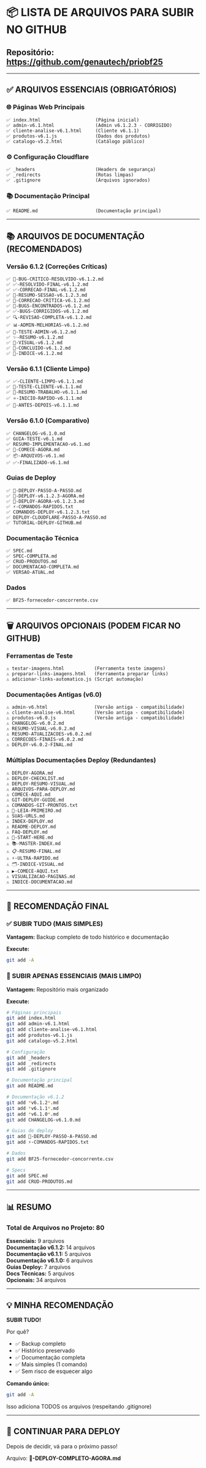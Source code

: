 # 📦 LISTA DE ARQUIVOS PARA SUBIR NO GITHUB

## Repositório: https://github.com/genautech/priobf25

---

## ✅ ARQUIVOS ESSENCIAIS (OBRIGATÓRIOS)

### 🌐 Páginas Web Principais

```
✅ index.html                    (Página inicial)
✅ admin-v6.1.html               (Admin v6.1.2.3 - CORRIGIDO)
✅ cliente-analise-v6.1.html     (Cliente v6.1.1)
✅ produtos-v6.1.js              (Dados dos produtos)
✅ catalogo-v5.2.html            (Catálogo público)
```

### ⚙️ Configuração Cloudflare

```
✅ _headers                      (Headers de segurança)
✅ _redirects                    (Rotas limpas)
✅ .gitignore                    (Arquivos ignorados)
```

### 📚 Documentação Principal

```
✅ README.md                     (Documentação principal)
```

---

## 📚 ARQUIVOS DE DOCUMENTAÇÃO (RECOMENDADOS)

### Versão 6.1.2 (Correções Críticas)

```
✅ 🚨-BUG-CRITICO-RESOLVIDO-v6.1.2.md
✅ ✅-RESOLVIDO-FINAL-v6.1.2.md
✅ ✅-CORRECAO-FINAL-v6.1.2.md
✅ 📝-RESUMO-SESSAO-v6.1.2.3.md
✅ 🚨-CORRECAO-CRITICA-v6.1.2.md
✅ 🐛-BUGS-ENCONTRADOS-v6.1.2.md
✅ ✅-BUGS-CORRIGIDOS-v6.1.2.md
✅ 🔍-REVISAO-COMPLETA-v6.1.2.md
✅ 📊-ADMIN-MELHORIAS-v6.1.2.md
✅ 🧪-TESTE-ADMIN-v6.1.2.md
✅ ✨-RESUMO-v6.1.2.md
✅ 🎨-VISUAL-v6.1.2.md
✅ 🎉-CONCLUIDO-v6.1.2.md
✅ 📑-INDICE-v6.1.2.md
```

### Versão 6.1.1 (Cliente Limpo)

```
✅ ✅-CLIENTE-LIMPO-v6.1.1.md
✅ 🧪-TESTE-CLIENTE-v6.1.1.md
✅ 🎯-RESUMO-TRABALHO-v6.1.1.md
✅ ⭐-INICIO-RAPIDO-v6.1.1.md
✅ 📸-ANTES-DEPOIS-v6.1.1.md
```

### Versão 6.1.0 (Comparativo)

```
✅ CHANGELOG-v6.1.0.md
✅ GUIA-TESTE-v6.1.md
✅ RESUMO-IMPLEMENTACAO-v6.1.md
✅ 🚀-COMECE-AGORA.md
✅ 📦-ARQUIVOS-v6.1.md
✅ ✅-FINALIZADO-v6.1.md
```

### Guias de Deploy

```
✅ 🚀-DEPLOY-PASSO-A-PASSO.md
✅ 🚀-DEPLOY-v6.1.2.3-AGORA.md
✅ 🎯-DEPLOY-AGORA-v6.1.2.3.md
✅ ⚡-COMANDOS-RAPIDOS.txt
✅ COMANDOS-DEPLOY-v6.1.2.3.txt
✅ DEPLOY-CLOUDFLARE-PASSO-A-PASSO.md
✅ TUTORIAL-DEPLOY-GITHUB.md
```

### Documentação Técnica

```
✅ SPEC.md
✅ SPEC-COMPLETA.md
✅ CRUD-PRODUTOS.md
✅ DOCUMENTACAO-COMPLETA.md
✅ VERSAO-ATUAL.md
```

### Dados

```
✅ BF25-fornecedor-concorrente.csv
```

---

## 🗑️ ARQUIVOS OPCIONAIS (PODEM FICAR NO GITHUB)

### Ferramentas de Teste

```
⚠️ testar-imagens.html           (Ferramenta teste imagens)
⚠️ preparar-links-imagens.html   (Ferramenta preparar links)
⚠️ adicionar-links-automatico.js (Script automação)
```

### Documentações Antigas (v6.0)

```
⚠️ admin-v6.html                 (Versão antiga - compatibilidade)
⚠️ cliente-analise-v6.html       (Versão antiga - compatibilidade)
⚠️ produtos-v6.0.js              (Versão antiga - compatibilidade)
⚠️ CHANGELOG-v6.0.2.md
⚠️ RESUMO-VISUAL-v6.0.2.md
⚠️ RESUMO-ATUALIZACOES-v6.0.2.md
⚠️ CORRECOES-FINAIS-v6.0.2.md
⚠️ DEPLOY-v6.0.2-FINAL.md
```

### Múltiplas Documentações Deploy (Redundantes)

```
⚠️ DEPLOY-AGORA.md
⚠️ DEPLOY-CHECKLIST.md
⚠️ DEPLOY-RESUMO-VISUAL.md
⚠️ ARQUIVOS-PARA-DEPLOY.md
⚠️ COMECE-AQUI.md
⚠️ GIT-DEPLOY-GUIDE.md
⚠️ COMANDOS-GIT-PRONTOS.txt
⚠️ 📍-LEIA-PRIMEIRO.md
⚠️ SUAS-URLS.md
⚠️ INDEX-DEPLOY.md
⚠️ README-DEPLOY.md
⚠️ FAQ-DEPLOY.md
⚠️ 🎯-START-HERE.md
⚠️ 📚-MASTER-INDEX.md
⚠️ 📋-RESUMO-FINAL.md
⚠️ ⚡-ULTRA-RAPIDO.md
⚠️ 🗂️-INDICE-VISUAL.md
⚠️ ▶️-COMECE-AQUI.txt
⚠️ VISUALIZACAO-PAGINAS.md
⚠️ INDICE-DOCUMENTACAO.md
```

---

## 🎯 RECOMENDAÇÃO FINAL

### ✅ SUBIR TUDO (MAIS SIMPLES)

**Vantagem:** Backup completo de todo histórico e documentação

**Execute:**
```bash
git add -A
```

### 🎯 SUBIR APENAS ESSENCIAIS (MAIS LIMPO)

**Vantagem:** Repositório mais organizado

**Execute:**
```bash
# Páginas principais
git add index.html
git add admin-v6.1.html
git add cliente-analise-v6.1.html
git add produtos-v6.1.js
git add catalogo-v5.2.html

# Configuração
git add _headers
git add _redirects
git add .gitignore

# Documentação principal
git add README.md

# Documentação v6.1.2
git add *v6.1.2*.md
git add *v6.1.1*.md
git add *v6.1.0*.md
git add CHANGELOG-v6.1.0.md

# Guias de deploy
git add 🚀-DEPLOY-PASSO-A-PASSO.md
git add ⚡-COMANDOS-RAPIDOS.txt

# Dados
git add BF25-fornecedor-concorrente.csv

# Specs
git add SPEC.md
git add CRUD-PRODUTOS.md
```

---

## 📊 RESUMO

### Total de Arquivos no Projeto: 80

**Essenciais:** 9 arquivos  
**Documentação v6.1.2:** 14 arquivos  
**Documentação v6.1.1:** 5 arquivos  
**Documentação v6.1.0:** 6 arquivos  
**Guias Deploy:** 7 arquivos  
**Docs Técnicas:** 5 arquivos  
**Opcionais:** 34 arquivos  

---

## 💡 MINHA RECOMENDAÇÃO

**SUBIR TUDO!** 

Por quê?
- ✅ Backup completo
- ✅ Histórico preservado
- ✅ Documentação completa
- ✅ Mais simples (1 comando)
- ✅ Sem risco de esquecer algo

**Comando único:**
```bash
git add -A
```

Isso adiciona TODOS os arquivos (respeitando .gitignore)

---

## 🚀 CONTINUAR PARA DEPLOY

Depois de decidir, vá para o próximo passo!

Arquivo: **🚀-DEPLOY-COMPLETO-AGORA.md**

